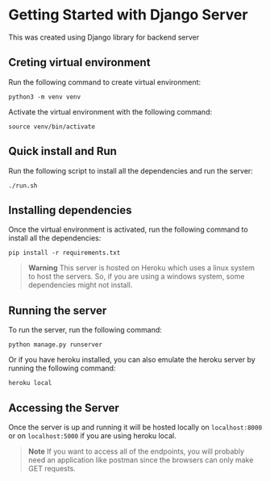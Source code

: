 # Getting Started with Django Server
This was created using Django library for backend server

## Creting virtual environment
Run the following command to create virtual environment:
```
python3 -m venv venv
```
Activate the virtual environment with the following command:
```
source venv/bin/activate
```

## Quick install and Run
Run the following script to install all the dependencies and run the server:
```
./run.sh
```

## Installing dependencies
Once the virtual environment is activated, run the following command to install all the dependencies:
```
pip install -r requirements.txt
```

> **Warning** 
> This server is hosted on Heroku which uses a linux system to host the servers. So, if you are using a windows system, some dependencies might not install.

## Running the server
To run the server, run the following command:
```
python manage.py runserver
```
Or if you have heroku installed, you can also emulate the heroku server by running the following command:
```
heroku local
```

## Accessing the Server
Once the server is up and running it will be hosted locally on ``localhost:8000`` or on ``localhost:5000`` if you are using heroku local.

> **Note**
> If you want to access all of the endpoints, you will probably need an application like postman since the browsers can only make GET requests.
